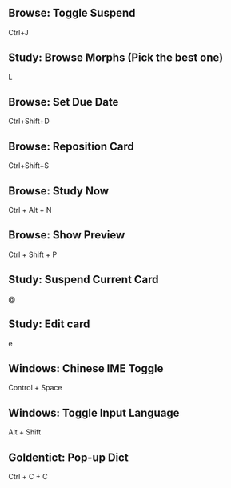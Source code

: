 

## Browse: Toggle Suspend

Ctrl+J

## Study: Browse Morphs (Pick the best one)

L

## Browse: Set Due Date

Ctrl+Shift+D

## Browse: Reposition Card

Ctrl+Shift+S

## Browse: Study Now

Ctrl + Alt + N

## Browse: Show Preview

Ctrl + Shift + P

## Study: Suspend Current Card

@<br>

## Study: Edit card

e

## Windows: Chinese IME Toggle

Control + Space

## Windows: Toggle Input Language

Alt + Shift

## Goldentict: Pop-up Dict

Ctrl + C + C